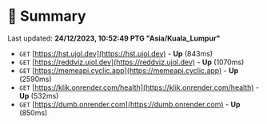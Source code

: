 # 📖 Summary
Last updated: **24/12/2023, 10:52:49 PTG "Asia/Kuala_Lumpur"**

- `GET` [https://hst.ujol.dev](https://hst.ujol.dev) - **Up** (843ms)
- `GET` [https://reddviz.ujol.dev](https://reddviz.ujol.dev) - **Up** (1070ms)
- `GET` [https://memeapi.cyclic.app](https://memeapi.cyclic.app) - **Up** (2590ms)
- `GET` [https://klik.onrender.com/health](https://klik.onrender.com/health) - **Up** (532ms)
- `GET` [https://dumb.onrender.com](https://dumb.onrender.com) - **Up** (850ms)
